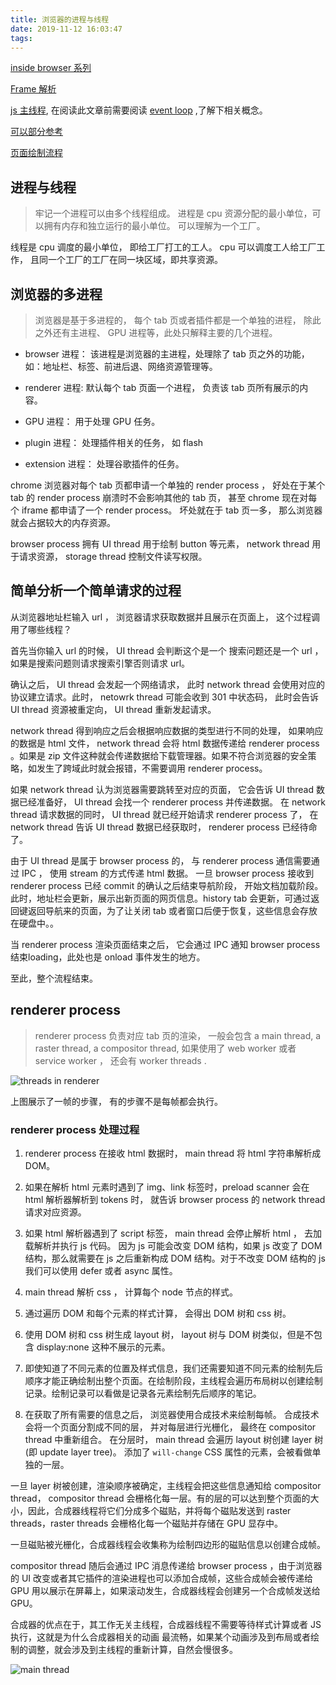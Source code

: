 ```yaml
---
title: 浏览器的进程与线程
date: 2019-11-12 16:03:47
tags:
---
```


<!-- UNDONE: 参考文章中有些地方矛盾， html parse 和 style calc 是否同步执行？ main thread 的详细过程？  是否存在 paint 步骤还是直接调用 compositor thread -->
[inside browser 系列](https://developers.google.com/web/updates/2018/09/inside-browser-part2)

[Frame 解析](https://aerotwist.com/blog/the-anatomy-of-a-frame/)

[js 主线程](https://medium.com/@francesco_rizzi/javascript-main-thread-dissected-43c85fce7e23), 在阅读此文章前需要阅读 [event loop](https://blog.sessionstack.com/how-javascript-works-event-loop-and-the-rise-of-async-programming-5-ways-to-better-coding-with-2f077c4438b5) ,了解下相关概念。

[可以部分参考](https://segmentfault.com/a/1190000012925872)

[页面绘制流程](https://frarizzi.science/journal/web-engineering/browser-rendering-queue-in-depth)


## 进程与线程
> 牢记一个进程可以由多个线程组成。
进程是 cpu 资源分配的最小单位，可以拥有内存和独立运行的最小单位。 可以理解为一个工厂。

线程是 cpu 调度的最小单位， 即给工厂打工的工人。 cpu 可以调度工人给工厂工作，  且同一个工厂的工厂在同一块区域，即共享资源。

## 浏览器的多进程
> 浏览器是基于多进程的， 每个 tab 页或者插件都是一个单独的进程， 除此之外还有主进程、 GPU 进程等，此处只解释主要的几个进程。

- browser 进程： 该进程是浏览器的主进程，处理除了 tab 页之外的功能， 如：地址栏、标签、前进后退、网络资源管理等。

- renderer 进程: 默认每个 tab 页面一个进程， 负责该 tab 页所有展示的内容。

- GPU 进程： 用于处理 GPU 任务。

- plugin 进程： 处理插件相关的任务， 如 flash 

- extension 进程： 处理谷歌插件的任务。

chrome 浏览器对每个 tab 页都申请一个单独的 render process ， 好处在于某个 tab 的 render process 崩溃时不会影响其他的 tab 页， 甚至 chrome 现在对每个 iframe 都申请了一个 render process。
坏处就在于 tab 页一多， 那么浏览器就会占据较大的内存资源。

browser process 拥有 UI thread 用于绘制 button 等元素， network thread 用于请求资源， storage thread 控制文件读写权限。

## 简单分析一个简单请求的过程
从浏览器地址栏输入 url ， 浏览器请求获取数据并且展示在页面上， 这个过程调用了哪些线程？

首先当你输入 url 的时候， UI thread 会判断这个是一个 搜索问题还是一个 url ， 如果是搜索问题则请求搜索引擎否则请求 url。

确认之后，  UI thread 会发起一个网络请求， 此时 network thread 会使用对应的协议建立请求。此时， netowrk thread 可能会收到 301 中状态码， 此时会告诉 UI thread 资源被重定向， UI thread 重新发起请求。

network thread 得到响应之后会根据响应数据的类型进行不同的处理， 如果响应的数据是 html 文件， network thread 会将 html 数据传递给 renderer process 。如果是 zip 文件这种就会传递数据给下载管理器。如果不符合浏览器的安全策略，如发生了跨域此时就会报错，不需要调用 renderer process。

如果 network thread 认为浏览器需要跳转至对应的页面， 它会告诉 UI thread 数据已经准备好， UI thread 会找一个 renderer process 并传递数据。
在 network thread 请求数据的同时， UI thread 就已经开始请求 renderer process 了， 在 network thread 告诉 UI thread 数据已经获取时， renderer process 已经待命了。

由于 UI thread 是属于 browser process 的， 与 renderer process 通信需要通过 IPC ， 使用 stream 的方式传递 html 数据。 一旦 browser process 接收到 renderer process 已经 commit 的确认之后结束导航阶段， 开始文档加载阶段。
此时，地址栏会更新，展示出新页面的网页信息。history tab 会更新，可通过返回键返回导航来的页面，为了让关闭 tab 或者窗口后便于恢复，这些信息会存放在硬盘中。。

当 renderer process 渲染页面结束之后， 它会通过 IPC 通知 browser process 结束loading，此处也是 onload 事件发生的地方。

至此，整个流程结束。

## renderer process
> renderer process 负责对应 tab 页的渲染， 一般会包含 a main thread, a raster thread, a compositor thread, 如果使用了 web worker 或者 service worker ， 还会有 worker threads .

![threads in renderer](https://note.youdao.com/yws/api/personal/file/9981C9BF2B7741CAB26BB59AE94F097F?method=download&shareKey=d59ea04f63e30e62343b0688891c0785)

上图展示了一帧的步骤， 有的步骤不是每帧都会执行。


### renderer process 处理过程
1. renderer process 在接收 html 数据时， main thread 将 html 字符串解析成 DOM。

2. 如果在解析 html 元素时遇到了 img、link 标签时，preload scanner 会在 html 解析器解析到 tokens 时， 就告诉 browser process 的 network thread 请求对应资源。

3. 如果 html 解析器遇到了 script 标签， main thread 会停止解析 html ， 去加载解析并执行 js 代码。 因为 js 可能会改变 DOM 结构，如果 js 改变了 DOM 结构，那么就需要在 js 之后重新构成 DOM 结构。对于不改变 DOM 结构的 js 我们可以使用 defer 或者 async 属性。

4. main thread 解析 css ， 计算每个 node 节点的样式。

5. 通过遍历 DOM 和每个元素的样式计算， 会得出 DOM 树和 css 树。

6. 使用 DOM 树和 css 树生成 layout 树， layout 树与 DOM 树类似，但是不包含 display:none 这种不展示的元素。

7. 即使知道了不同元素的位置及样式信息，我们还需要知道不同元素的绘制先后顺序才能正确绘制出整个页面。在绘制阶段，主线程会遍历布局树以创建绘制记录。绘制记录可以看做是记录各元素绘制先后顺序的笔记。

8. 在获取了所有需要的信息之后， 浏览器使用合成技术来绘制每帧。 
合成技术会将一个页面分割成不同的层， 并对每层进行光栅化， 最终在 compositor thread 中重新组合。
在分层时， main thread 会遍历 layout 树创建 layer 树(即 update layer tree)。 添加了 `will-change` CSS 属性的元素，会被看做单独的一层。

一旦 layer 树被创建，渲染顺序被确定，主线程会把这些信息通知给 compositor thread， compositor thread 会栅格化每一层。有的层的可以达到整个页面的大小，因此，合成器线程将它们分成多个磁贴，并将每个磁贴发送到 raster threads，raster threads 会栅格化每一个磁贴并存储在 GPU 显存中。

一旦磁贴被光栅化，合成器线程会收集称为绘制四边形的磁贴信息以创建合成帧。

compositor thread 随后会通过 IPC 消息传递给 browser process ，由于浏览器的 UI 改变或者其它插件的渲染进程也可以添加合成帧，这些合成帧会被传递给 GPU 用以展示在屏幕上，如果滚动发生，合成器线程会创建另一个合成帧发送给 GPU。

合成器的优点在于，其工作无关主线程，合成器线程不需要等待样式计算或者 JS 执行，这就是为什么合成器相关的动画 最流畅，如果某个动画涉及到布局或者绘制的调整，就会涉及到主线程的重新计算，自然会慢很多。




![main thread](https://note.youdao.com/yws/api/personal/file/4C8C97130D784A1987586082011C5353?method=download&shareKey=5e3499aeca6993c1c53826196026c818)